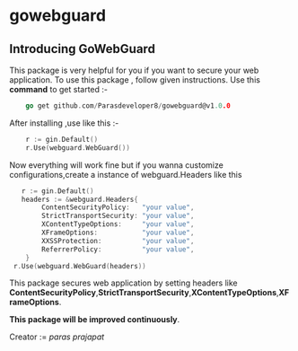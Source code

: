 # gowebguard

## Introducing GoWebGuard

This package is very helpful for you if you want to secure your web application.
To use this package , follow given instructions.
Use this **command** to get started :-

```go
    go get github.com/Parasdeveloper8/gowebguard@v1.0.0
```
After installing ,use like this :-

```go
    r := gin.Default()
    r.Use(webguard.WebGuard())
```
Now everything will work fine but if you wanna customize configurations,create a instance of webguard.Headers like this
```go
   r := gin.Default()
   headers := &webguard.Headers{
		ContentSecurityPolicy:   "your value",
		StrictTransportSecurity: "your value",
		XContentTypeOptions:     "your value",
		XFrameOptions:           "your value",
		XXSSProtection:          "your value",
		ReferrerPolicy:          "your value",
	}
 r.Use(webguard.WebGuard(headers))
```

This package secures web application by setting headers like **ContentSecurityPolicy**,**StrictTransportSecurity**,**XContentTypeOptions**,**XFrameOptions**.


**This package will be improved continuously**.

Creator := *paras prajapat*
  
